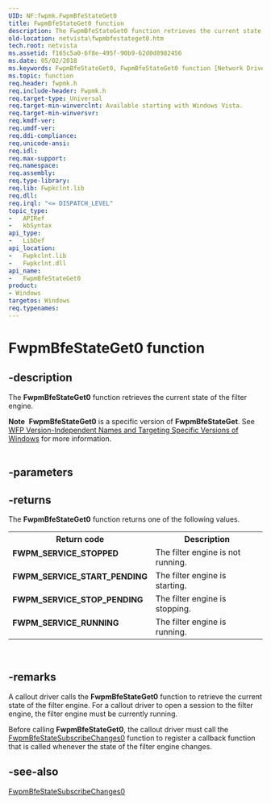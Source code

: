 ```yaml
---
UID: NF:fwpmk.FwpmBfeStateGet0
title: FwpmBfeStateGet0 function
description: The FwpmBfeStateGet0 function retrieves the current state of the filter engine.Note  FwpmBfeStateGet0 is a specific version of FwpmBfeStateGet.
old-location: netvista\fwpmbfestateget0.htm
tech.root: netvista
ms.assetid: f165c5a0-6f8e-495f-90b9-62d0d8982456
ms.date: 05/02/2018
ms.keywords: FwpmBfeStateGet0, FwpmBfeStateGet0 function [Network Drivers Starting with Windows Vista], fwpmk/FwpmBfeStateGet0, netvista.fwpmbfestateget0, wfp_ref_2_funct_2_fwpm_6f70e48b-0c6c-465e-95c3-fa41413398db.xml
ms.topic: function
req.header: fwpmk.h
req.include-header: Fwpmk.h
req.target-type: Universal
req.target-min-winverclnt: Available starting with Windows Vista.
req.target-min-winversvr: 
req.kmdf-ver: 
req.umdf-ver: 
req.ddi-compliance: 
req.unicode-ansi: 
req.idl: 
req.max-support: 
req.namespace: 
req.assembly: 
req.type-library: 
req.lib: Fwpkclnt.lib
req.dll: 
req.irql: "<= DISPATCH_LEVEL"
topic_type:
-	APIRef
-	kbSyntax
api_type:
-	LibDef
api_location:
-	Fwpkclnt.lib
-	Fwpkclnt.dll
api_name:
-	FwpmBfeStateGet0
product:
- Windows
targetos: Windows
req.typenames: 
---
```


# FwpmBfeStateGet0 function


## -description


The 
  <b>FwpmBfeStateGet0</b> function retrieves the current state of the filter engine.
<div class="alert"><b>Note</b>  <b>FwpmBfeStateGet0</b> is a specific version of <b>FwpmBfeStateGet</b>. See <a href="https://msdn.microsoft.com/FBDF53E5-F7DE-4DEB-AC18-6D2BB59FE670">WFP Version-Independent Names and Targeting Specific Versions of Windows</a> for more information.</div><div> </div>

## -parameters






## -returns



The 
     <b>FwpmBfeStateGet0</b> function returns one of the following values.

<table>
<tr>
<th>Return code</th>
<th>Description</th>
</tr>
<tr>
<td width="40%">
<dl>
<dt><b>FWPM_SERVICE_STOPPED</b></dt>
</dl>
</td>
<td width="60%">
The filter engine is not running.

</td>
</tr>
<tr>
<td width="40%">
<dl>
<dt><b>FWPM_SERVICE_START_PENDING</b></dt>
</dl>
</td>
<td width="60%">
The filter engine is starting.

</td>
</tr>
<tr>
<td width="40%">
<dl>
<dt><b>FWPM_SERVICE_STOP_PENDING</b></dt>
</dl>
</td>
<td width="60%">
The filter engine is stopping.

</td>
</tr>
<tr>
<td width="40%">
<dl>
<dt><b>FWPM_SERVICE_RUNNING</b></dt>
</dl>
</td>
<td width="60%">
The filter engine is running.

</td>
</tr>
</table>
 




## -remarks



A callout driver calls the 
    <b>FwpmBfeStateGet0</b> function to retrieve the current state of the filter engine. For a callout driver
    to open a session to the filter engine, the filter engine must  be currently running.

Before calling <b>FwpmBfeStateGet0</b>, the callout driver  must call the 
    <a href="https://msdn.microsoft.com/library/windows/hardware/ff550062">FwpmBfeStateSubscribeChanges0</a> function to register a callback function that is called whenever the
    state of the filter engine changes.




## -see-also




<a href="https://msdn.microsoft.com/375af8a1-9e05-4830-9074-6313b4e082d9">
   FwpmBfeStateSubscribeChanges0</a>
 

 

